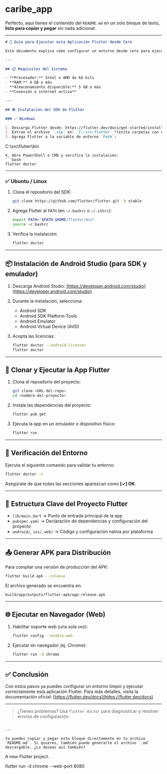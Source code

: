 # caribe_app



Perfecto, aquí tienes el contenido del `README.md` en un solo bloque de texto, **listo para copiar y pegar** sin nada adicional:

---

```markdown
# 🚀 Guía para Ejecutar esta Aplicación Flutter desde Cero

Este documento explica cómo configurar un entorno desde cero para ejecutar una aplicación Flutter, tanto en **Windows** como en **Linux (Ubuntu)**, en sistemas donde **Flutter no está previamente instalado**.

---

## 📋 Requisitos del Sistema

- **Procesador:** Intel o AMD de 64 bits  
- **RAM:** 4 GB o más  
- **Almacenamiento disponible:** 5 GB o más  
- **Conexión a internet activa**

---

## 🛠️ Instalación del SDK de Flutter

### ✅ Windows

1. Descarga Flutter desde: https://flutter.dev/docs/get-started/install/windows  
2. Extrae el archivo `.zip` en: `C:\src\flutter` *(evita carpetas con espacios en el nombre)*  
3. Agrega Flutter a la variable de entorno `Path`:  
```

C:\src\flutter\bin

````
4. Abre PowerShell o CMD y verifica la instalación:  
```bash
flutter doctor
````

---

### ✅ Ubuntu / Linux

1. Clona el repositorio del SDK:

   ```bash
   git clone https://github.com/flutter/flutter.git -b stable
   ```
2. Agrega Flutter al `PATH` (en `~/.bashrc` o `~/.zshrc`):

   ```bash
   export PATH="$PATH:$HOME/flutter/bin"
   source ~/.bashrc
   ```
3. Verifica la instalación:

   ```bash
   flutter doctor
   ```

---

## 📦 Instalación de Android Studio (para SDK y emulador)

1. Descarga Android Studio: [https://developer.android.com/studio](https://developer.android.com/studio)
2. Durante la instalación, selecciona:

   * Android SDK
   * Android SDK Platform Tools
   * Android Emulator
   * Android Virtual Device (AVD)
3. Acepta las licencias:

   ```bash
   flutter doctor --android-licenses
   flutter doctor
   ```

---

## 📁 Clonar y Ejecutar la App Flutter

1. Clona el repositorio del proyecto:

   ```bash
   git clone <URL-del-repo>
   cd <nombre-del-proyecto>
   ```

2. Instala las dependencias del proyecto:

   ```bash
   flutter pub get
   ```

3. Ejecuta la app en un emulador o dispositivo físico:

   ```bash
   flutter run
   ```

---

## 🧪 Verificación del Entorno

Ejecuta el siguiente comando para validar tu entorno:

```bash
flutter doctor -v
```

Asegúrate de que todas las secciones aparezcan como **\[✓] OK**.

---

## 🧱 Estructura Clave del Proyecto Flutter

* `lib/main.dart` → Punto de entrada principal de la app
* `pubspec.yaml` → Declaración de dependencias y configuración del proyecto
* `android/`, `ios/`, `web/` → Código y configuración nativa por plataforma

---

## 📤 Generar APK para Distribución

Para compilar una versión de producción del APK:

```bash
flutter build apk --release
```

El archivo generado se encuentra en:

```
build/app/outputs/flutter-apk/app-release.apk
```

---

## 🌐 Ejecutar en Navegador (Web)

1. Habilitar soporte web (una sola vez):

   ```bash
   flutter config --enable-web
   ```

2. Ejecutar en navegador (ej. Chrome):

   ```bash
   flutter run -d chrome
   ```

---

## ✅ Conclusión

Con estos pasos ya puedes configurar un entorno limpio y ejecutar correctamente esta aplicación Flutter.
Para más detalles, visita la documentación oficial: [https://flutter.dev/docs](https://flutter.dev/docs)

---

> ¿Tienes problemas? Usa `flutter doctor` para diagnosticar y resolver errores de configuración.

```

---

Ya puedes copiar y pegar este bloque directamente en tu archivo `README.md`. Si quieres, también puedo generarte el archivo `.md` descargable. ¿Lo deseas así también?
```

A new Flutter project.

flutter run -d chrome --web-port 8080
